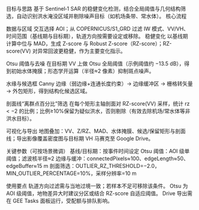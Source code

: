 目标与思路
基于 Sentinel‑1 SAR 的稳健变化检测，结合全局阈值与几何结构筛选，自动识别洪水淹没区域并剔除噪声目标（如机场条带、常水体）。
核心流程

数据与区域
交互选择 AOI；从 COPERNICUS/S1_GRD 过滤 IW 模式、VV/VH、时间范围（基线期与目标期），轨道方向按需要设定或移除。
稳健变化
以基线期计算中位与 MAD，生成 Z-score 与 Robust Z-score（RZ-score）；RZ-score(VV) 对异常回波更稳健，作为主要变化指示。

Otsu 阈值与去噪
在目标期 VV 上做 Otsu 全局阈值（示例阈值约 −13.5 dB），得到初始水体掩膜；形态学开运算（半径≈2 像素）抑制斑点噪声。

水缘与候选框
Canny 边缘（弱边缘+连通长度约束）→ 边缘缓冲区 → 栅格转矢量 → 外包矩形，得到结构化候选区域。

剖面线“离群点百分比”筛选
在每个矩形主轴剖面对 RZ-score(VV) 采样，统计 rz < −2 的比例；比例≥10%保留为疑似洪水，否则剔除（有效去除机场/常水体等非洪水目标）。

可视化与导出
地图叠加：VV、Z/RZ、MAD、水体掩膜、候选/保留矩形与剖面线；导出影像覆盖密度图与目标期 VH 马赛克至 Google Drive。

关键参数（可按场景微调）
基线/目标期：按事件时间设定
Otsu 阈值：AOI 级单阈值；滤波核半径≈2
边缘与缓冲：connectedPixels≈100、edgeLength≈50、edgeBuffer≈15 m
剖面筛选：OUTLIER_RZ_THRESHOLD=−2.0，MIN_OUTLIER_PERCENTAGE=10%，采样分辨率=10 m

使用要点
轨道方向过滤需与当地过境一致；若样本不足可移除该条件。
Otsu 为 AOI 级阈值，地物差异大时建议分区或结合 RZ-score 自适应阈值。
Drive 导出需在 GEE Tasks 面板运行，受配额与排队影响。
